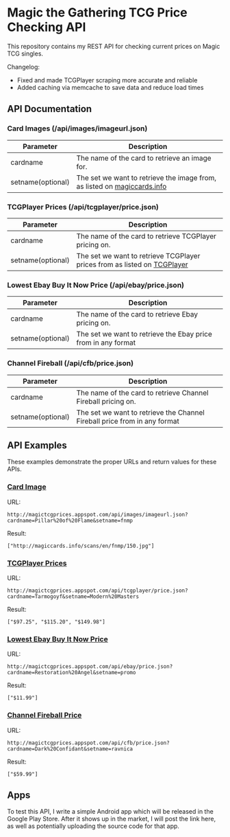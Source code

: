 # Magic the Gathering TCG Price Checking API

This repository contains my REST API for checking current prices on Magic TCG singles.


Changelog:

* Fixed and made TCGPlayer scraping more accurate and reliable
* Added caching via memcache to save data and reduce load times

## API Documentation

### Card Images (/api/images/imageurl.json)

| Parameter     | Description                                   |
| ------------- | --------------------------------------------- |
| cardname      | The name of the card to retrieve an image for. |
| setname(optional)       | The set we want to retrieve the image from, as listed on [magiccards.info](http://magiccards.info/sitemap.html)    |

### TCGPlayer Prices (/api/tcgplayer/price.json)

| Parameter     | Description                                   |
| ------------- | --------------------------------------------- |
| cardname      | The name of the card to retrieve TCGPlayer pricing on. |
| setname(optional)        | The set we want to retrieve TCGPlayer prices from as listed on [TCGPlayer](http://magic.tcgplayer.com/all_magic_sets.asp)    |

### Lowest Ebay Buy It Now Price (/api/ebay/price.json)

| Parameter     | Description                                   |
| ------------- | --------------------------------------------- |
| cardname      | The name of the card to retrieve Ebay pricing on. |
| setname(optional)        | The set we want to retrieve the Ebay price from in any format    |

### Channel Fireball (/api/cfb/price.json)

| Parameter     | Description                                   |
| ------------- | --------------------------------------------- |
| cardname      | The name of the card to retrieve Channel Fireball pricing on. |
| setname(optional)        | The set we want to retrieve the Channel Fireball price from in any format    |

## API Examples

These examples demonstrate the proper URLs and return values for these APIs.

### [Card Image](http://magictcgprices.appspot.com/api/images/imageurl.json?cardname=Pillar%20of%20Flame&setname=fnmp)

URL:

 ```
 http://magictcgprices.appspot.com/api/images/imageurl.json?cardname=Pillar%20of%20Flame&setname=fnmp
 ```

Result:

 ```
 ["http://magiccards.info/scans/en/fnmp/150.jpg"]
 ```

### [TCGPlayer Prices](http://magictcgprices.appspot.com/api/tcgplayer/price.json?cardname=Tarmogoyf&setname=Modern%20Masters)

URL:

 ```
 http://magictcgprices.appspot.com/api/tcgplayer/price.json?cardname=Tarmogoyf&setname=Modern%20Masters
 ```

Result:

 ```
 ["$97.25", "$115.20", "$149.98"]
 ```

### [Lowest Ebay Buy It Now Price](http://magictcgprices.appspot.com/api/ebay/price.json?cardname=Restoration%20Angel&setname=promo)

URL:

 ```
 http://magictcgprices.appspot.com/api/ebay/price.json?cardname=Restoration%20Angel&setname=promo
 ```

Result:

 ```
 ["$11.99"]
 ```

### [Channel Fireball Price](http://magictcgprices.appspot.com/api/cfb/price.json?cardname=Dark%20Confidant&setname=ravnica)

URL:

 ```
 http://magictcgprices.appspot.com/api/cfb/price.json?cardname=Dark%20Confidant&setname=ravnica
 ```

Result:

 ```
 ["$59.99"]
 ```

## Apps

To test this API, I write a simple Android app which will be released in the Google Play Store.  After it shows up in the market, I will post the link here, as well as potentially uploading the source code for that app.

